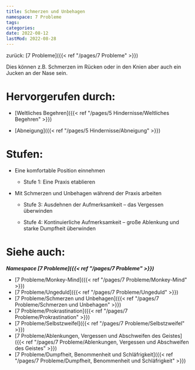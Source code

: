 ```yaml
---
title: Schmerzen und Unbehagen
namespace: 7 Probleme
tags: 
categories: 
date: 2022-08-12
lastMod: 2022-08-28
---
```

zurück: [7 Probleme]({{< ref "/pages/7 Probleme" >}})

Dies können z.B. Schmerzen im Rücken oder in den Knien aber auch ein Jucken an der Nase sein.

# Hervorgerufen durch:

+ [Weltliches Begehren]({{< ref "/pages/5 Hindernisse/Weltliches Begehren" >}})

+ [Abneigung]({{< ref "/pages/5 Hindernisse/Abneigung" >}})

# Stufen:

+ Eine komfortable Position einnehmen

	+ Stufe 1: Eine Praxis etablieren

+ Mit Schmerzen und Unbehagen während der Praxis arbeiten

	+ Stufe 3: Ausdehnen der Aufmerksamkeit – das Vergessen überwinden

	+ Stufe 4: Kontinuierliche Aufmerksamkeit – große Ablenkung und starke Dumpfheit überwinden

# Siehe auch:

***Namespace [7 Probleme]({{< ref "/pages/7 Probleme" >}})***
+ [7 Probleme/Monkey-Mind]({{< ref "/pages/7 Probleme/Monkey-Mind" >}})
+ [7 Probleme/Ungeduld]({{< ref "/pages/7 Probleme/Ungeduld" >}})
+ [7 Probleme/Schmerzen und Unbehagen]({{< ref "/pages/7 Probleme/Schmerzen und Unbehagen" >}})
+ [7 Probleme/Prokrastination]({{< ref "/pages/7 Probleme/Prokrastination" >}})
+ [7 Probleme/Selbstzweifel]({{< ref "/pages/7 Probleme/Selbstzweifel" >}})
+ [7 Probleme/Ablenkungen, Vergessen und Abschweifen des Geistes]({{< ref "/pages/7 Probleme/Ablenkungen, Vergessen und Abschweifen des Geistes" >}})
+ [7 Probleme/Dumpfheit, Benommenheit und Schläfrigkeit]({{< ref "/pages/7 Probleme/Dumpfheit, Benommenheit und Schläfrigkeit" >}})

